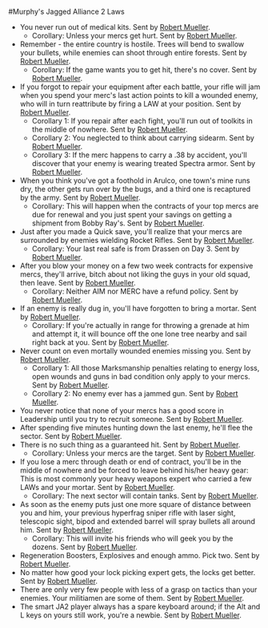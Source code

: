 #Murphy's Jagged Alliance 2 Laws
* You never run out of medical kits. Sent by [Robert Mueller](mailto:gatac@t-online.de).
    * Corollary: Unless your mercs get hurt. Sent by [Robert Mueller](mailto:gatac@t-online.de).
* Remember - the entire country is hostile. Trees will bend to swallow your bullets, while enemies can shoot through entire forests. Sent by [Robert Mueller](mailto:gatac@t-online.de).
    * Corollary: If the game wants you to get hit, there's no cover. Sent by [Robert Mueller](mailto:gatac@t-online.de).
* If you forgot to repair your equipment after each battle, your rifle will jam when you spend your merc's last action points to kill a wounded enemy, who will in turn reattribute by firing a LAW at your position. Sent by [Robert Mueller](mailto:gatac@t-online.de).
    * Corollary 1: If you repair after each fight, you'll run out of toolkits in the middle of nowhere. Sent by [Robert Mueller](mailto:gatac@t-online.de).
    * Corollary 2: You neglected to think about carrying sidearm. Sent by [Robert Mueller](mailto:gatac@t-online.de).
    * Corollary 3: If the merc happens to carry a .38 by accident, you'll discover that your enemy is wearing treated Spectra armor. Sent by [Robert Mueller](mailto:gatac@t-online.de).
* When you think you've got a foothold in Arulco, one town's mine runs dry, the other gets run over by the bugs, and a third one is recaptured by the army. Sent by [Robert Mueller](mailto:gatac@t-online.de).
    * Corollary: This will happen when the contracts of your top mercs are due for renewal and you just spent your savings on getting a shipment from Bobby Ray's. Sent by [Robert Mueller](mailto:gatac@t-online.de).
* Just after you made a Quick save, you'll realize that your mercs are surrounded by enemies wielding Rocket Rifles. Sent by [Robert Mueller](mailto:gatac@t-online.de).
    * Corollary: Your last real safe is from Drassen on Day 3. Sent by [Robert Mueller](mailto:gatac@t-online.de).
* After you blow your money on a few two week contracts for expensive mercs, they'll arrive, bitch about not liking the guys in your old squad, then leave. Sent by [Robert Mueller](mailto:gatac@t-online.de).
    * Corollary: Neither AIM nor MERC have a refund policy. Sent by [Robert Mueller](mailto:gatac@t-online.de).
* If an enemy is really dug in, you'll have forgotten to bring a mortar. Sent by [Robert Mueller](mailto:gatac@t-online.de).
    * Corollary: If you're actually in range for throwing a grenade at him and attempt it, it will bounce off the one lone tree nearby and sail right back at you. Sent by [Robert Mueller](mailto:gatac@t-online.de).
* Never count on even mortally wounded enemies missing you. Sent by [Robert Mueller](mailto:gatac@t-online.de).
    * Corollary 1: All those Marksmanship penalties relating to energy loss, open wounds and guns in bad condition only apply to your mercs. Sent by [Robert Mueller](mailto:gatac@t-online.de).
    * Corollary 2: No enemy ever has a jammed gun. Sent by [Robert Mueller](mailto:gatac@t-online.de).
* You never notice that none of your mercs has a good score in Leadership until you try to recruit someone. Sent by [Robert Mueller](mailto:gatac@t-online.de).
* After spending five minutes hunting down the last enemy, he'll flee the sector. Sent by [Robert Mueller](mailto:gatac@t-online.de).
* There is no such thing as a guaranteed hit. Sent by [Robert Mueller](mailto:gatac@t-online.de).
    * Corollary: Unless your mercs are the target. Sent by [Robert Mueller](mailto:gatac@t-online.de).
* If you lose a merc through death or end of contract, you'll be in the middle of nowhere and be forced to leave behind his/her heavy gear: This is most commonly your heavy weapons expert who carried a few LAWs and your mortar. Sent by [Robert Mueller](mailto:gatac@t-online.de).
    * Corollary: The next sector will contain tanks. Sent by [Robert Mueller](mailto:gatac@t-online.de).
* As soon as the enemy puts just one more square of distance between you and him, your previous hyperfrag sniper rifle with laser sight, telescopic sight, bipod and extended barrel will spray bullets all around him. Sent by [Robert Mueller](mailto:gatac@t-online.de).
    * Corollary: This will invite his friends who will geek you by the dozens. Sent by [Robert Mueller](mailto:gatac@t-online.de).
* Regeneration Boosters, Explosives and enough ammo. Pick two. Sent by [Robert Mueller](mailto:gatac@t-online.de).
* No matter how good your lock picking expert gets, the locks get better. Sent by [Robert Mueller](mailto:gatac@t-online.de).
* There are only very few people with less of a grasp on tactics than your enemies. Your militiamen are some of them. Sent by [Robert Mueller](mailto:gatac@t-online.de).
* The smart JA2 player always has a spare keyboard around; if the Alt and L keys on yours still work, you're a newbie. Sent by [Robert Mueller](mailto:gatac@t-online.de).